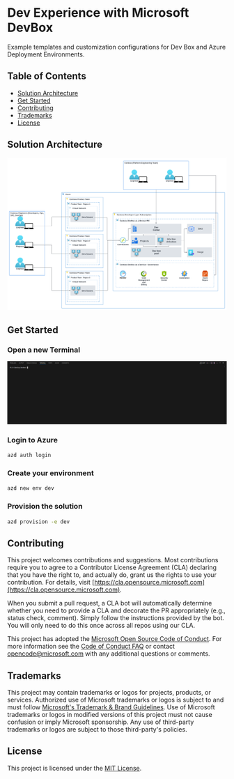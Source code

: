 # Dev Experience with Microsoft DevBox

Example templates and customization configurations for Dev Box and Azure Deployment Environments.

## Table of Contents

- [Solution Architecture](#solution-architecture)
- [Get Started](#get-started)
- [Contributing](#contributing)
- [Trademarks](#trademarks)
- [License](#license)

## Solution Architecture

![Solution Architecture](./images/ContosoDevBox.png)

## Get Started

### Open a new Terminal

![alt text](./images/image.png)

### Login to Azure

```bash
azd auth login
```

### Create your environment
```bash
azd new env dev
```

### Provision the solution
```bash
azd provision -e dev
```

## Contributing

This project welcomes contributions and suggestions. Most contributions require you to agree to a Contributor License Agreement (CLA) declaring that you have the right to, and actually do, grant us the rights to use your contribution. For details, visit [https://cla.opensource.microsoft.com](https://cla.opensource.microsoft.com).

When you submit a pull request, a CLA bot will automatically determine whether you need to provide a CLA and decorate the PR appropriately (e.g., status check, comment). Simply follow the instructions provided by the bot. You will only need to do this once across all repos using our CLA.

This project has adopted the [Microsoft Open Source Code of Conduct](https://opensource.microsoft.com/codeofconduct/). For more information see the [Code of Conduct FAQ](https://opensource.microsoft.com/codeofconduct/faq/) or contact [opencode@microsoft.com](mailto:opencode@microsoft.com) with any additional questions or comments.

## Trademarks

This project may contain trademarks or logos for projects, products, or services. Authorized use of Microsoft trademarks or logos is subject to and must follow [Microsoft's Trademark & Brand Guidelines](https://www.microsoft.com/en-us/legal/intellectualproperty/trademarks/usage/general). Use of Microsoft trademarks or logos in modified versions of this project must not cause confusion or imply Microsoft sponsorship. Any use of third-party trademarks or logos are subject to those third-party's policies.

## License

This project is licensed under the [MIT License](LICENSE).